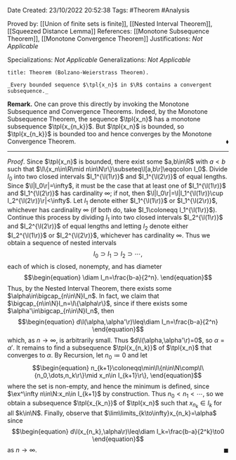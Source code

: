 <div class="topSpace"></div>

Date Created: 23/10/2022 20:52:38
Tags: #Theorem #Analysis

Proved by: [[Union of finite sets is finite]], [[Nested Interval Theorem]], [[Squeezed Distance Lemma]]
References: [[Monotone Subsequence Theorem]], [[Monotone Convergence Theorem]]
Justifications: _Not Applicable_

Specializations: _Not Applicable_
Generalizations: _Not Applicable_

``` ad-Theorem
title: Theorem (Bolzano-Weierstrass Theorem).

_Every bounded sequence $\tpl{x_n}$ in $\R$ contains a convergent subsequence._

```

**Remark.** One can prove this directly by invoking the Monotone Subsequence and Convergence Theorems. Indeed, by the Monotone Subsequence Theorem, the sequence $\tpl{x_n}$ has a monotone subsequence $\tpl{x_{n_k}}$. But $\tpl{x_n}$ is bounded, so $\tpl{x_{n_k}}$ is bounded too and hence converges by the Monotone Convergence Theorem.<span style="float:right;">$\blacklozenge$</span>

---

_Proof_. Since $\tpl{x_n}$ is bounded, there exist some $a,b\in\R$ with $a<b$ such that $\l\{x_n\in\R\mid n\in\N\r\}\subseteq\l[a,b\r]\eqqcolon I_0$. Divide $I_0$ into two closed intervals $I_1^{\l(1\r)}$ and $I_1^{\l(2\r)}$ of equal lengths. Since $\l|I_0\r|=\infty$, it must be the case that at least one of $I_1^{\l(1\r)}$ and $I_1^{\l(2\r)}$ has cardinality $\infty$; if not, then $\l|I_0\r|=\l|I_1^{\l(1\r)}\cup I_2^{\l(2\r)}\r|<\infty$. Let $I_1$ denote either $I_1^{\l(1\r)}$ or $I_1^{\l(2\r)}$, whichever has cardinality $\infty$ (if both do, take $I_1\coloneqq I_1^{\l(1\r)}$). Continue this process by dividing $I_1$ into two closed intervals $I_2^{\l(1\r)}$ and $I_2^{\l(2\r)}$ of equal lengths and letting $I_2$ denote either $I_2^{\l(1\r)}$ or $I_2^{\l(2\r)}$, whichever has cardinality $\infty$. Thus we obtain a sequence of nested intervals
$$\begin{equation}
    I_0\supset I_1\supset I_2\supset\cdots,
\end{equation}$$
each of which is closed, nonempty, and has diameter
$$\begin{equation}
    \diam I_n=\frac{b-a}{2^n}.
\end{equation}$$
Thus, by the Nested Interval Theorem, there exists some $\alpha\in\bigcap_{n\in\N}I_n$. In fact, we claim that $\bigcap_{n\in\N}I_n=\l\{\alpha\r\}$, since if there exists some $\alpha'\in\bigcap_{n\in\N}I_n$, then
$$\begin{equation}
    d\l(\alpha,\alpha'\r)\leq\diam I_n=\frac{b-a}{2^n}
\end{equation}$$
which, as $n\to\infty$, is arbitrarily small. Thus $d\l(\alpha,\alpha'\r)=0$, so $\alpha=\alpha'$. It remains to find a subsequence $\tpl{x_{n_k}}$ of $\tpl{x_n}$ that converges to $\alpha$. By Recursion, let $n_0\coloneqq0$ and let
$$\begin{equation}
    n_{k+1}\coloneqq\min\l\{n\in\N\comp\l\{n_0,\dots,n_k\r\}\mid x_n\in I_{k+1}\r\},
\end{equation}$$
where the set is non-empty, and hence the minimum is defined, since $\ex^\infty n\in\N:x_n\in I_{k+1}$ by construction. Thus $n_0<n_1<\cdots$, so we obtain a subsequence $\tpl{x_{k_n}}$ of $\tpl{x_n}$ such that $x_{n_k}\in I_k$ for all $k\in\N$. Finally, observe that $\lim\limits_{k\to\infty}x_{n_k}=\alpha$ since
$$\begin{equation}
    d\l(x_{n_k},\alpha\r)\leq\diam I_k=\frac{b-a}{2^k}\to0
\end{equation}$$
as $n\to\infty$.<span style="float:right;">$\blacksquare$</span>

